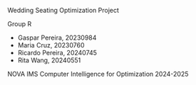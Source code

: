 Wedding Seating Optimization Project 

Group R
- Gaspar Pereira, 20230984
- Maria Cruz, 20230760
- Ricardo Pereira, 20240745
- Rita Wang, 20240551

NOVA IMS
Computer Intelligence for Optimization
2024-2025 